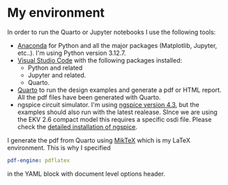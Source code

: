 # My environment

In order to run the Quarto or Jupyter notebooks I use the following tools:
* [Anaconda](https://www.anaconda.com/download) for Python and all the major packages (Matplotlib, Jupyter, etc..). I'm using Python version 3.12.7.
* [Visual Studio Code](https://code.visualstudio.com/Download) with the following packages installed: 
  * Python and related
  * Jupyter and related.
  * Quarto.
* [Quarto](https://quarto.org/docs/download/) to run the design examples and generate a pdf or HTML report. All the pdf files have been generated with Quarto.
* ngspice circuit simulator. I'm using [ngspice version 4.3](https://sourceforge.net/projects/ngspice/files/ng-spice-rework/old-releases/43/), but the examples should also run with the latest realease. SInce we are using the EKV 2.6 compact model this requires a specific osdi file. Please check the [detailed installation of ngspice](ngspice_installation.md).

I generate the pdf from Quarto using [MikTeX](https://miktex.org/) which is my LaTeX environment. This is why I specified
```yaml
pdf-engine: pdflatex
```
in the YAML block with document level options header.

